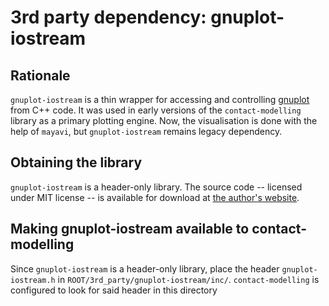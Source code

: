 3rd party dependency: gnuplot-iostream
======================================

Rationale
---------

`gnuplot-iostream` is a thin wrapper for accessing and controlling
[gnuplot](http://www.gnuplot.info/) from C++ code. It was used in early versions
of the `contact-modelling` library as a primary plotting engine. Now, the
visualisation is done with the help of `mayavi`, but `gnuplot-iostream` remains
legacy dependency.

Obtaining the library
---------------------

`gnuplot-iostream` is a header-only library. The source code -- licensed under
MIT license -- is available for download at 
[the author's website](http://www.stahlke.org/dan/gnuplot-iostream/).  

Making gnuplot-iostream available to contact-modelling
------------------------------------------------------

Since `gnuplot-iostream` is a header-only library, place the header
`gnuplot-iostream.h` in `ROOT/3rd_party/gnuplot-iostream/inc/`.
`contact-modelling` is configured to look for said header in this directory


